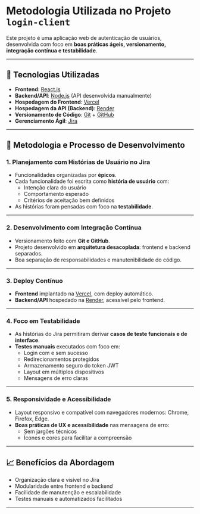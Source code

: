 # Metodologia Utilizada no Projeto `login-client`

Este projeto é uma aplicação web de autenticação de usuários, desenvolvida com foco em **boas práticas ágeis, versionamento, integração contínua e testabilidade**.

---

## 📌 Tecnologias Utilizadas

- **Frontend**: [React.js](https://reactjs.org)
- **Backend/API**: [Node.js](https://nodejs.org) (API desenvolvida manualmente)
- **Hospedagem do Frontend**: [Vercel](https://vercel.com)
- **Hospedagem da API (Backend)**: [Render](https://render.com)
- **Versionamento de Código**: [Git](https://git-scm.com) + [GitHub](https://github.com)
- **Gerenciamento Ágil**: [Jira](https://www.atlassian.com/software/jira)

---

## 🚀 Metodologia e Processo de Desenvolvimento

### 1. Planejamento com Histórias de Usuário no Jira

- Funcionalidades organizadas por **épicos**.
- Cada funcionalidade foi escrita como **história de usuário** com:
  - Intenção clara do usuário
  - Comportamento esperado
  - Critérios de aceitação bem definidos
- As histórias foram pensadas com foco na **testabilidade**.

---

### 2. Desenvolvimento com Integração Contínua

- Versionamento feito com **Git e GitHub**.
- Projeto desenvolvido em **arquitetura desacoplada**: frontend e backend separados.
- Boa separação de responsabilidades e manutenibilidade do código.

---

### 3. Deploy Contínuo

- **Frontend** implantado na [Vercel](https://vercel.com), com deploy automático.
- **Backend/API** hospedado na [Render](https://render.com), acessível pelo frontend.

---

### 4. Foco em Testabilidade

- As histórias do Jira permitiram derivar **casos de teste funcionais e de interface**.
- **Testes manuais** executados com foco em:
  - Login com e sem sucesso
  - Redirecionamentos protegidos
  - Armazenamento seguro do token JWT
  - Layout em múltiplos dispositivos
  - Mensagens de erro claras

---

### 5. Responsividade e Acessibilidade

- Layout responsivo e compatível com navegadores modernos: Chrome, Firefox, Edge.
- **Boas práticas de UX e acessibilidade** nas mensagens de erro:
  - Sem jargões técnicos
  - Ícones e cores para facilitar a compreensão

---

## 📈 Benefícios da Abordagem

- Organização clara e visível no Jira
- Modularidade entre frontend e backend
- Facilidade de manutenção e escalabilidade
- Testes manuais e automatizados facilitados

---

